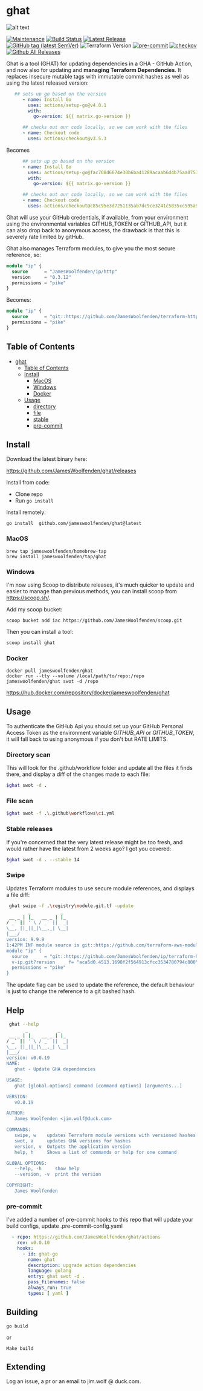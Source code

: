 # ghat

![alt text](ghat.png "ghat")

[![Maintenance](https://img.shields.io/badge/Maintained%3F-yes-green.svg)](https://GitHub.com/jameswoolfenden/ghat/graphs/commit-activity)
[![Build Status](https://github.com/JamesWoolfenden/ghat/workflows/CI/badge.svg?branch=master)](https://github.com/JamesWoolfenden/ghat)
[![Latest Release](https://img.shields.io/github/release/JamesWoolfenden/ghat.svg)](https://github.com/JamesWoolfenden/ghat/releases/latest)
[![GitHub tag (latest SemVer)](https://img.shields.io/github/tag/JamesWoolfenden/ghat.svg?label=latest)](https://github.com/JamesWoolfenden/ghat/releases/latest)
![Terraform Version](https://img.shields.io/badge/tf-%3E%3D0.14.0-blue.svg)
[![pre-commit](https://img.shields.io/badge/pre--commit-enabled-brightgreen?logo=pre-commit&logoColor=white)](https://github.com/pre-commit/pre-commit)
[![checkov](https://img.shields.io/badge/checkov-verified-brightgreen)](https://www.checkov.io/)
[![Github All Releases](https://img.shields.io/github/downloads/jameswoolfenden/ghat/total.svg)](https://github.com/JamesWoolfenden/ghat/releases)

Ghat is a tool  (GHAT) for updating dependencies in a GHA - GitHub Action, and now also for updating and **managing Terraform Dependencies**. It replaces insecure mutable tags with immutable commit hashes as well as using the latest released version:

```yml
   ## sets up go based on the version
      - name: Install Go
        uses: actions/setup-go@v4.0.1
        with:
          go-version: ${{ matrix.go-version }}

      ## checks out our code locally, so we can work with the files
      - name: Checkout code
        uses: actions/checkout@v3.5.3
```

Becomes

```yml
      ## sets up go based on the version
      - name: Install Go
        uses: actions/setup-go@fac708d6674e30b6ba41289acaab6d4b75aa0753 # v4.0.1
        with:
          go-version: ${{ matrix.go-version }}

      ## checks out our code locally, so we can work with the files
      - name: Checkout code
        uses: actions/checkout@c85c95e3d7251135ab7dc9ce3241c5835cc595a9 # v3.5.3
```

Ghat will use your GitHub credentials, if available, from your environment using the environmental variables GITHUB_TOKEN or GITHUB_API, but it can also drop back to anonymous access, the drawback is that this is severely rate limited by gitHub.

Ghat also manages Terraform modules, to give you the most secure reference, so:

```terraform
module "ip" {
  source      = "JamesWoolfenden/ip/http"
  version     = "0.3.12"
  permissions = "pike"
}
```

Becomes:

```terraform
module "ip" {
  source      = "git::https://github.com/JamesWoolfenden/terraform-http-ip.git?ref=a6cf071d14365133f48ed161812c14b00ad3c692"
  permissions = "pike"
}

```

## Table of Contents

<!--toc:start-->
- [ghat](#ghat)
  - [Table of Contents](#table-of-contents)
  - [Install](#install)
    - [MacOS](#macos)
    - [Windows](#windows)
    - [Docker](#docker)
  - [Usage](#usage)
    - [directory](#directory-scan)
    - [file](#file-scan)
    - [stable](#stable-releases)
    - [pre-commit](#pre-commit)

<!--toc:end-->

## Install

Download the latest binary here:

<https://github.com/JamesWoolfenden/ghat/releases>

Install from code:

- Clone repo
- Run `go install`

Install remotely:

```shell
go install  github.com/jameswoolfenden/ghat@latest
```

### MacOS

```shell
brew tap jameswoolfenden/homebrew-tap
brew install jameswoolfenden/tap/ghat
```

### Windows

I'm now using Scoop to distribute releases, it's much quicker to update and easier to manage than previous methods,
you can install scoop from <https://scoop.sh/>.

Add my scoop bucket:

```shell
scoop bucket add iac https://github.com/JamesWoolfenden/scoop.git
```

Then you can install a tool:

```bash
scoop install ghat
```

### Docker

```shell
docker pull jameswoolfenden/ghat
docker run --tty --volume /local/path/to/repo:/repo jameswoolfenden/ghat swot -d /repo
```

<https://hub.docker.com/repository/docker/jameswoolfenden/ghat>

## Usage

To authenticate the GitHub Api you should set up your GitHub Personal Access Token as the environment variable
*GITHUB_API* or *GITHUB_TOKEN*, it will fall back to using anonymous if you don't but RATE LIMITS.

### Directory scan

This will look for the .github/workflow folder and update all the files it finds there, and display a diff of the changes made to each file:

```bash
$ghat swot -d .
```

### File scan

```bash
$ghat swot -f .\.github\workflows\ci.yml
```

### Stable releases

If you're concerned that the very latest release might be too fresh, and would rather have the latest from 2 weeks ago?
I got you covered:

```bash
$ghat swot -d . --stable 14
```

### Swipe

Updates Terraform modules to use secure module references, and displays a file diff:

```bash
 ghat swipe -f .\registry\module.git.tf -update
        _           _
 __ _ | |_   __ _ | |_
/ _` || ' \ / _` ||  _|
\__, ||_||_|\__,_| \__|
|___/
version: 9.9.9
1:42PM INF module source is git::https://github.com/terraform-aws-modules/terraform-aws-memory-db.git?depth=1 of type shallow and cannot be updated
module "ip" {
  source      = "git::https://github.com/JamesWoolfenden/ip/terraform-http"
  v-ip.git?rersion     f= "aca5d0.4513.1698f2f564913cfcc3534780794c800"
  permissions = "pike"
}
```

The update flag can be used to update the reference, the default behaviour is just to change the reference to a git bashed hash.

## Help

```bash
 ghat --help
       _           _
 __ _ | |_   __ _ | |_
/ _` || ' \ / _` ||  _|
\__, ||_||_|\__,_| \__|
|___/
version: v0.0.19
NAME:
   ghat - Update GHA dependencies

USAGE:
   ghat [global options] command [command options] [arguments...]

VERSION:
   v0.0.19

AUTHOR:
   James Woolfenden <jim.wolf@duck.com>

COMMANDS:
   swipe, w    updates Terraform module versions with versioned hashes
   swot, a     updates GHA versions for hashes
   version, v  Outputs the application version
   help, h     Shows a list of commands or help for one command

GLOBAL OPTIONS:
   --help, -h     show help
   --version, -v  print the version

COPYRIGHT:
   James Woolfenden
```

### pre-commit

I've added a number of pre-commit hooks to this repo that will update your build configs,
update .pre-commit-config.yaml

```yaml
  - repo: https://github.com/JamesWoolfenden/ghat/actions
    rev: v0.0.10
    hooks:
      - id: ghat-go
        name: ghat
        description: upgrade action dependencies
        language: golang
        entry: ghat swot -d .
        pass_filenames: false
        always_run: true
        types: [ yaml ]

```

## Building

```shell
go build
```

or

```Make
Make build
```

## Extending

Log an issue, a pr or an email to jim.wolf @ duck.com.
